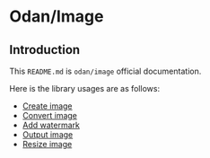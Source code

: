 # Odan/Image

## Introduction

This ```README.md``` is ```odan/image``` official documentation.

Here is the library usages are as follows:

* [Create image](create_image.md)
* [Convert image](convert_image.md)
* [Add watermark](add_watermark.md)
* [Output image](output_image.md)
* [Resize image](resize_image.md)
